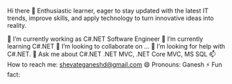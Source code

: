 Hi there 👋
Enthusiastic learner, eager to stay updated with the latest IT trends, improve skills, and apply technology to turn innovative ideas into reality.

🔭 I’m currently working as C#.NET Software Engineer
🌱 I’m currently learning C#.NET
👯 I’m looking to collaborate on ...
🤔 I’m looking for help with C#.NET.
💬 Ask me about C#.NET .NET MVC, .NET Core MVC, MS SQL
📫 How to reach me: shevateganeshd@gmail.com
😄 Pronouns: Ganesh
⚡ Fun fact: 

